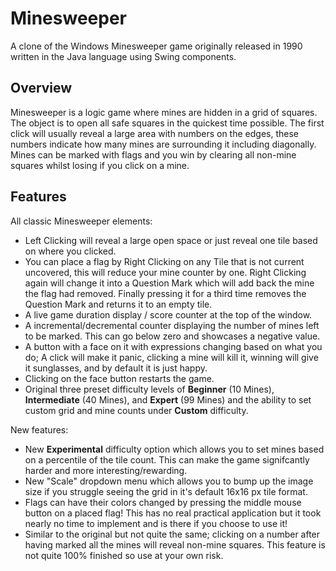 # Minesweeper
A clone of the Windows Minesweeper game originally released in 1990 written in the Java language using Swing components.

## Overview
Minesweeper is a logic game where mines are hidden in a grid of squares. The object is to open all safe squares in the quickest time possible. The first click will usually reveal a large area with numbers on the edges, these numbers indicate how many mines are surrounding it including diagonally. Mines can be marked with flags and you win by clearing all non-mine squares whilst losing if you click on a mine.

## Features
All classic Minesweeper elements:
 - Left Clicking will reveal a large open space or just reveal one tile based on where you clicked.
 - You can place a flag by Right Clicking on any Tile that is not current uncovered, this will reduce your mine counter by one. Right Clicking again will change it into a Question Mark which will add back the mine the flag had removed. Finally pressing it for a third time removes the Question Mark and returns it to an empty tile.
 - A live game duration display / score counter at the top of the window.
 - A incremental/decremental counter displaying the number of mines left to be marked. This can go below zero and showcases a negative value.
 - A button with a face on it with expressions changing based on what you do; A click will make it panic, clicking a mine will kill it, winning will give it sunglasses, and by default it is just happy.
 - Clicking on the face button restarts the game.
 - Original three preset difficulty levels of **Beginner** (10 Mines), **Intermediate** (40 Mines), and **Expert** (99 Mines) and the ability to set custom grid and mine counts under **Custom** difficulty.
 
New features:
 - New **Experimental** difficulty option which allows you to set mines based on a percentile of the tile count. This can make the game signifcantly harder and more interesting/rewarding. 
 - New "Scale" dropdown menu which allows you to bump up the image size if you struggle seeing the grid in it's default 16x16 px tile format.
 - Flags can have their colors changed by pressing the middle mouse button on a placed flag! This has no real practical application but it took nearly no time to implement and is there if you choose to use it! 
 - Similar to the original but not quite the same; clicking on a number after having marked all the mines will reveal non-mine squares. This feature is not quite 100% finished so use at your own risk.
